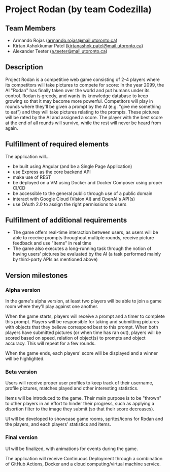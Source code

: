# Project Rodan (by team Codezilla)

## Team Members

- Armando Rojas (armando.rojas@mail.utoronto.ca)
- Kirtan Ashokkumar Patel (kirtanashok.patel@mail.utoronto.ca)
- Alexander Teeter (a.teeter@mail.utoronto.ca)

## Description

Project Rodan is a competitive web game consisting of 2-4 players where its competitors will take pictures to compete for score:
In the year 2099, the AI "Rodan" has finally taken over the world and put humans under its control. Rodan is greedy, and wants its knowledge database to keep growing so that it may become more powerful. Competitors will play in rounds where they'll be given a prompt by the AI (e.g. "give me something to eat") and they will take pictures relating to the prompts. These pictures will be rated by the AI and assigned a score. The player with the best score at the end of all rounds will survive, while the rest will never be heard from again.

## Fulfillment of required elements

The application will...

- be built using Angular (and be a Single Page Application)
- use Express as the core backend API
- make use of REST
- be deployed on a VM using Docker and Docker Composer using proper CI/CD
- be accessible to the general public through use of a public domain
- interact with Google Cloud (Vision AI) and OpenAI's API(s)
- use OAuth 2.0 to assign the right permissions to users

## Fulfillment of additional requirements

- The game offers real-time interaction between users, as users will be able to receive prompts throughout multiple rounds, receive picture feedback and use "items" in real time
- The game also executes a long-running task through the notion of having users' pictures be evaluated by the AI (a task performed mainly by third-party APIs as mentioned above)

## Version milestones

### Alpha version

In the game's alpha version, at least two players will be able to join a game room where they'll play against one another.

When the game starts, players will receive a prompt and a timer to complete this prompt. Players will be responsible for taking and submitting pictures with objects that they believe correspond best to this prompt. When both players have submitted pictures (or when time has ran out), players will be scored based on speed, relation of object(s) to prompts and object accuracy.
This will repeat for a few rounds.

When the game ends, each players' score will be displayed and a winner will be highlighted.

### Beta version

Users will receive proper user profiles to keep track of their username, profile pictures, matches played and other interesting statistics.

Items will be introduced to the game. Their main purpose is to be "thrown" to other players in an effort to hinder their progress, such as applying a disortion filter to the image they submit (so that their score decreases).

UI will be developed to showcase game rooms, sprites/icons for Rodan and the players, and each players' statistics and items.

### Final version

UI will be finalized, with animations for events during the game.

The application will receive Continuous Deployment through a combination of GitHub Actions, Docker and a cloud computing/virtual machine service.
